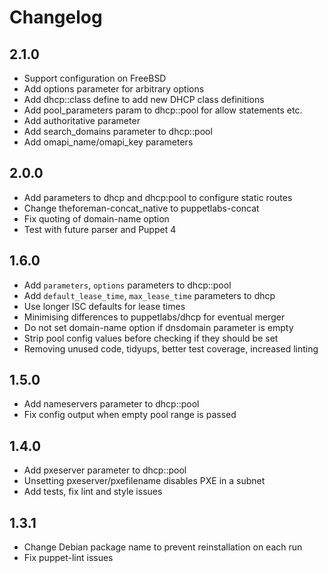 # Changelog

## 2.1.0
* Support configuration on FreeBSD
* Add options parameter for arbitrary options
* Add dhcp::class define to add new DHCP class definitions
* Add pool_parameters param to dhcp::pool for allow statements etc.
* Add authoritative parameter
* Add search_domains parameter to dhcp::pool
* Add omapi_name/omapi_key parameters

## 2.0.0
* Add parameters to dhcp and dhcp:pool to configure static routes
* Change theforeman-concat_native to puppetlabs-concat
* Fix quoting of domain-name option
* Test with future parser and Puppet 4

## 1.6.0
* Add `parameters`, `options` parameters to dhcp::pool
* Add `default_lease_time`, `max_lease_time` parameters to dhcp
* Use longer ISC defaults for lease times
* Minimising differences to puppetlabs/dhcp for eventual merger
* Do not set domain-name option if dnsdomain parameter is empty
* Strip pool config values before checking if they should be set
* Removing unused code, tidyups, better test coverage, increased linting

## 1.5.0
* Add nameservers parameter to dhcp::pool
* Fix config output when empty pool range is passed

## 1.4.0
* Add pxeserver parameter to dhcp::pool
* Unsetting pxeserver/pxefilename disables PXE in a subnet
* Add tests, fix lint and style issues

## 1.3.1
* Change Debian package name to prevent reinstallation on each run
* Fix puppet-lint issues
